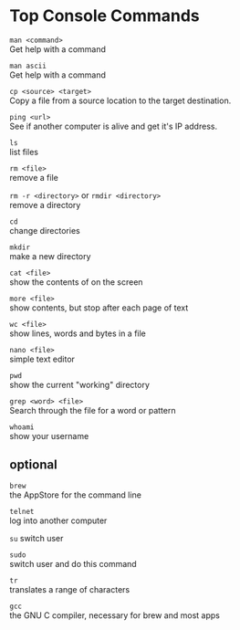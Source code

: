 Top Console Commands
===========================
`man <command>`  
Get help with a command

`man ascii`  
Get help with a command

`cp <source> <target>`  
Copy a file from a source location to the target destination. 

`ping <url>`  
See if another computer is alive and get it's IP address.

`ls`  
list files

`rm <file>`  
remove a file

`rm -r <directory>` or `rmdir <directory>`  
remove a directory

`cd`  
change directories

`mkdir`  
make a new directory

`cat <file>`  
show the contents of <file> on the screen

`more <file>`  
show <file> contents, but stop after each page of text

`wc <file>`  
show lines, words and bytes in a file

`nano <file>`  
simple text editor

`pwd`  
show the current "working" directory

`grep <word> <file>`  
Search through the file for a word or pattern

`whoami`  
show your username

optional
--------
`brew`  
the AppStore for the command line

`telnet`  
log into another computer

`su` 
switch user

`sudo`  
switch user and do this command

`tr`  
translates a range of characters

`gcc`  
the GNU C compiler, necessary for brew and most apps

